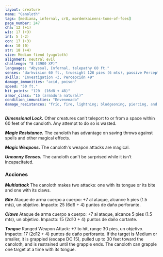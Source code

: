 ```yaml
---
layout: creature
name: "Canoloth"
tags: [mediana, infernal, cr8, mordenkainens-tome-of-foes]
page_number: 247
cha: 12 (+1)
wis: 17 (+3)
int: 5 (-2)
con: 17 (+3)
dex: 10 (0)
str: 18 (+4)
size: Medium fiend (yugoloth)
alignment: neutral evil
challenge: "8 (3900 XP)"
languages: "Abyssal, Infernal, telepathy 60 ft."
senses: "darkvision 60 ft., truesight 120 pies (6 mts), passive Perception 19"
skills: "Investigation +3, Percepción +9"
damage_immunities: "acid, poison"
speed: "50 ft."
hit_points: "120  (16d8 + 48)"
armor_class: "16 (armadura natural)"
condition_immunities: "Envenenado"
damage_resistances: "frío, fire, lightning; bludgeoning, piercing, and slashing from nonmagical attacks"
---
```


***Dimensional Lock.*** Other creatures can't teleport to or from a space within 60 feet of the canoloth. Any attempt to do so is wasted.

***Magic Resistance.*** The canoloth has advantage on saving throws against spells and other magical effects.

***Magic Weapons.*** The canoloth's weapon attacks are magical.

***Uncanny Senses.*** The canoloth can't be surprised while it isn't incapacitated.

### Acciones

***Multiattack*** The canoloth makes two attacks: one with its tongue or its bite and one with its claws.

***Bite*** Ataque de arma cuerpo a cuerpo: +7 al ataque, alcance 5 pies (1.5 mts), un objetivo. Impacto: 25 (6d6 + 4) puntos de daño perforante.

***Claws*** Ataque de arma cuerpo a cuerpo: +7 al ataque, alcance 5 pies (1.5 mts), un objetivo. Impacto: 15 (2d10 + 4) puntos de daño cortante.

***Tongue*** Ranged Weapon Attack: +7 to hit, range 30 pies, un objetivo. Impacto: 17 (2d12 + 4) puntos de daño perforante. If the target is Medium or smaller, it is grappled (escape DC 15), pulled up to 30 feet toward the canoloth, and is restrained until the grapple ends. The canoloth can grapple one target at a time with its tongue.